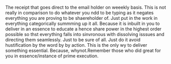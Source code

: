 The receipt that goes direct to the email holder on weeekly basis.
This is not really in comparison to do whatever you ndd  to be typing as it negates everything you are proving to be shaereholder of. Just put in the work in everything categorically summming up it all. Because it is inbuilt in you to deliver in an essence to educate a hence share power in the highest order possible  so thst everything falls into sinvronous with dissolving isssues and directing them seamlessly. Just to be sure of all. Just do it avoid hustification by the word by by action. This is the only wy to deliver something essential. Because, whynot.Remember those who did great for you in essence/instance of prime execution.
